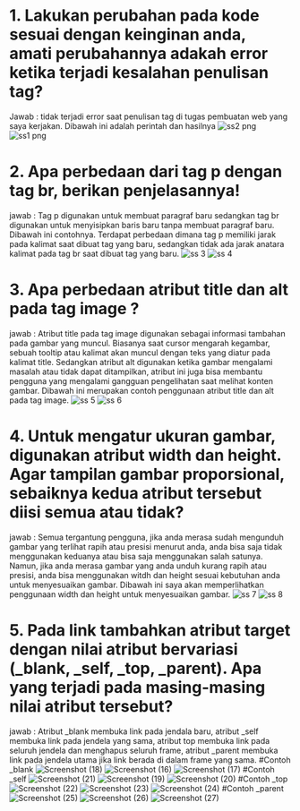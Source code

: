 # 1. Lakukan perubahan pada kode sesuai dengan keinginan anda, amati perubahannya adakah error ketika terjadi kesalahan penulisan tag?
Jawab : tidak terjadi error saat penulisan tag di tugas pembuatan web yang saya kerjakan. Dibawah ini adalah perintah dan hasilnya
![ss2 png](https://github.com/user-attachments/assets/788cda53-d405-45f5-a1dd-1bf701f994dd)
![ss1 png](https://github.com/user-attachments/assets/456a0646-7709-4796-b444-98bc55916f0c)

# 2. Apa perbedaan dari tag p dengan tag br, berikan penjelasannya!
jawab : Tag p digunakan untuk membuat paragraf baru sedangkan tag br digunakan untuk menyisipkan baris baru tanpa membuat paragraf baru. Dibawah ini contohnya. Terdapat perbedaan dimana tag p memiliki jarak pada kalimat saat dibuat tag yang baru, sedangkan tidak ada jarak anatara kalimat pada tag br saat dibuat tag yang baru.
![ss 3](https://github.com/user-attachments/assets/7b317a3f-98e1-4ba1-8b8f-064a601837be)
![ss 4](https://github.com/user-attachments/assets/2f5d1e52-7c79-4ff6-ac1b-ee69c99a3d6d)

# 3. Apa perbedaan atribut title dan alt pada tag image ?
jawab : Atribut title pada tag image digunakan sebagai informasi tambahan pada gambar yang muncul. Biasanya saat cursor mengarah kegambar, sebuah tooltip atau kalimat akan muncul dengan teks yang diatur pada kalimat title. Sedangkan atribut alt digunakan ketika gambar mengalami masalah atau tidak dapat ditampilkan, atribut ini juga bisa membantu pengguna yang mengalami gangguan pengelihatan saat melihat konten gambar. Dibawah ini merupakan contoh penggunaan atribut title dan alt pada tag image.
![ss 5](https://github.com/user-attachments/assets/53662018-6103-467f-b3e3-d5ed036d07bd)
![ss 6](https://github.com/user-attachments/assets/69a064d4-9523-423b-bba0-b3bf4e82fc5a)

# 4.  Untuk mengatur ukuran gambar, digunakan atribut width dan height. Agar tampilan gambar proporsional, sebaiknya kedua atribut tersebut diisi semua atau tidak?
jawab : Semua tergantung pengguna, jika anda merasa sudah mengunduh gambar yang terlihat rapih atau presisi menurut anda, anda bisa saja tidak menggunakan keduanya atau bisa saja menggunakan salah satunya. Namun, jika anda merasa gambar yang anda unduh kurang rapih atau presisi, anda bisa menggunakan witdh dan height sesuai kebutuhan anda untuk menyesuaikan gambar. Dibawah ini saya akan memperlihatkan penggunaan width dan height untuk menyesuaikan gambar.
![ss 7](https://github.com/user-attachments/assets/267ebe59-5ee2-4a04-9ec0-0fb10206722b)
![ss 8](https://github.com/user-attachments/assets/30fae816-a94f-416f-bdda-9ae1525c73a0)

# 5. Pada link tambahkan atribut target dengan nilai atribut bervariasi (_blank, _self, _top, _parent). Apa yang terjadi pada masing-masing nilai atribut tersebut?
jawab : Atribut _blank membuka link pada jendala baru, atribut _self membuka link pada jendela yang sama, atribut top membuka link pada seluruh jendela dan menghapus seluruh frame, atribut _parent membuka link pada jendela utama jika link berada di dalam frame yang sama.
#Contoh _blank
![Screenshot (18)](https://github.com/user-attachments/assets/1699348b-9a5b-48bf-afde-f774b32731a5)
![Screenshot (16)](https://github.com/user-attachments/assets/111dd3af-2113-48c4-b8f2-1a46556e500d)
![Screenshot (17)](https://github.com/user-attachments/assets/fd74742c-2865-488e-85c2-af8621ac7050)
#Contoh _self
![Screenshot (21)](https://github.com/user-attachments/assets/b0d9b147-8fc8-4c25-9386-831907993f7b)
![Screenshot (19)](https://github.com/user-attachments/assets/06ffd715-e3ba-4801-a039-b44df292851d)
![Screenshot (20)](https://github.com/user-attachments/assets/368c243b-1fc5-4d93-b4b8-fece909f663e)
#Contoh _top
![Screenshot (22)](https://github.com/user-attachments/assets/7bb26685-6513-48d2-9c33-717330dfa642)
![Screenshot (23)](https://github.com/user-attachments/assets/33433e2a-a0ad-47c6-a48e-e79b1a341c8c)
![Screenshot (24)](https://github.com/user-attachments/assets/cbcb2e27-e100-490f-9686-53f432a785fd)
#Contoh _parent
![Screenshot (25)](https://github.com/user-attachments/assets/bf70b87f-f889-4650-9efe-320282f5c545)
![Screenshot (26)](https://github.com/user-attachments/assets/5d50ca7c-12d1-4d25-a2ed-24f1fa762d45)
![Screenshot (27)](https://github.com/user-attachments/assets/0cdde2c2-1258-445c-bad2-736eda8626c5)
